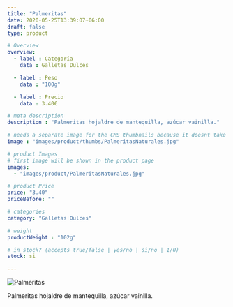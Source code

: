 ```yaml
---
title: "Palmeritas"
date: 2020-05-25T13:39:07+06:00
draft: false
type: product

# Overview
overview:
  - label : Categoría
    data : Galletas Dulces

  - label : Peso
    data : "100g"

  - label : Precio
    data : 3.40€

# meta description
description : "Palmeritas hojaldre de mantequilla, azúcar vainilla."

# needs a separate image for the CMS thumbnails because it doesnt take arrays (slideshow images)
image : "images/product/thumbs/PalmeritasNaturales.jpg"

# product Images
# first image will be shown in the product page
images:
  - "images/product/PalmeritasNaturales.jpg"

# product Price
price: "3.40"
priceBefore: ""

# categories
category: "Galletas Dulces"

# weight
productWeight : "102g"

# in stock? (accepts true/false | yes/no | si/no | 1/0)
stock: si

---
```

![Palmeritas](/images/product/PalmeritasNaturales.jpg "Palmeritas")

Palmeritas hojaldre de mantequilla, azúcar vainilla.
